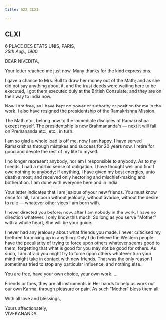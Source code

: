 ```yaml
---
title: 622 CLXI

---
```

  

  


## CLXI

6 PLACE DES ETATS UNIS, PARIS,  
*25th Aug., 1900.*

DEAR NIVEDITA,

Your letter reached me just now. Many thanks for the kind expressions.

I gave a chance to Mrs. Bull to draw her money out of the Math; and as
she did not say anything about it, and the trust deeds were waiting here
to be executed, I got them executed duly at the British Consulate; and
they are on their way to India now.

Now I am free, as I have kept no power or authority or position for me
in the work. I also have resigned the presidentship of the Ramakrishna
Mission.

The Math etc., belong now to the immediate disciples of Ramakrishna
except myself. The presidentship is now Brahmananda's — next it will
fall on Premananda etc., etc., in turn.

I am so glad a whole load is off me, now I am happy. I have served
Ramakrishna through mistakes and success for 20 years now. I retire for
good and devote the rest of my life to myself.

I no longer represent anybody, nor am I responsible to anybody. As to my
friends, I had a morbid sense of obligation. I have thought well and
find I owe nothing to anybody; if anything, I have given my best
energies, unto death almost, and received only hectoring and
mischief-making and botheration. I am done with everyone here and in
India.

Your letter indicates that I am jealous of your new friends. You must
know once for all, I am born without jealousy, without avarice, without
the desire to rule — whatever other vices I am born with.

I never directed you before; now, after I am nobody in the work, I have
no direction whatever. I only know this much: So long as you serve
"Mother" with a whole heart, She will be your guide.

I never had any jealousy about what friends you made. I never criticised
my brethren for mixing up in anything. Only I do believe the Western
people have the peculiarity of trying to force upon others whatever
seems good to them, forgetting that what is good for you may not be good
for others. As such, I am afraid you might try to force upon others
whatever turn your mind might take in contact with new friends. That was
the only reason I sometimes tried to stop any particular influence, and
nothing else.

You are free, have your own choice, your own work. ...

Friends or foes, they are all instruments in Her hands to help us work
out our own Karma, through pleasure or pain. As such "Mother" bless them
all.

With all love and blessings,

Yours affectionately,  
VIVEKANANDA.